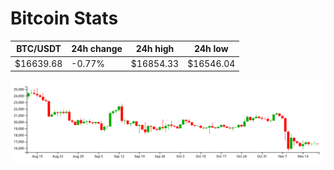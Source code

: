 # Bitcoin Stats

BTC/USDT|24h change|24h high|24h low|
|---|---|---|---|
|$16639.68|-0.77%|$16854.33|$16546.04|

<img src="./chart.svg">
